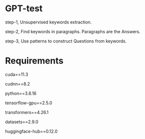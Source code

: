 # GPT-test

step-1, Unsupervised keywords extraction.

step-2, Find keywords in paragraphs. Paragraphs are the Answers.

step-3, Use patterns to construct Questions from keywords.

# Requirements

cuda==11.3

cudnn==8.2

python==3.8.16

tensorflow-gpu==2.5.0

transformers==4.26.1

datasets==2.9.0

huggingface-hub==0.12.0
